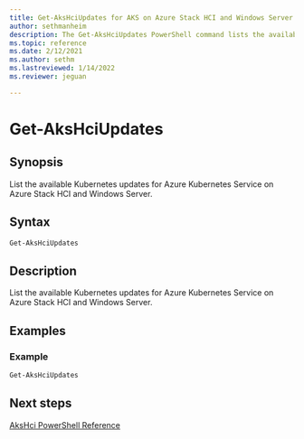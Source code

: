 ```yaml
---
title: Get-AksHciUpdates for AKS on Azure Stack HCI and Windows Server
author: sethmanheim
description: The Get-AksHciUpdates PowerShell command lists the available updates for AKS on Azure Stack HCI and Windows Server.
ms.topic: reference
ms.date: 2/12/2021
ms.author: sethm 
ms.lastreviewed: 1/14/2022
ms.reviewer: jeguan

---
```


# Get-AksHciUpdates

## Synopsis
List the available Kubernetes updates for Azure Kubernetes Service on Azure Stack HCI and Windows Server.

## Syntax

```powershell
Get-AksHciUpdates
```

## Description
List the available Kubernetes updates for Azure Kubernetes Service on Azure Stack HCI and Windows Server.

## Examples

### Example
```powershell
Get-AksHciUpdates
```
## Next steps

[AksHci PowerShell Reference](index.md)